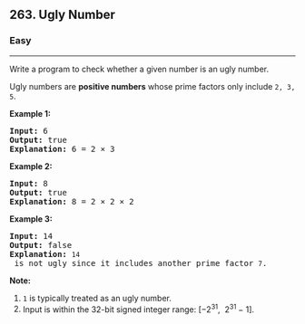<h2>263. Ugly Number</h2><h3>Easy</h3><hr><div><p>Write a program to check whether a given number is an ugly number.</p>

<p>Ugly numbers are <strong>positive numbers</strong> whose prime factors only include <code>2, 3, 5</code>.</p>

<p><strong>Example 1:</strong></p>

<pre><strong>Input:</strong> 6
<strong>Output:</strong> true
<strong>Explanation: </strong>6 = 2 ×&nbsp;3</pre>

<p><strong>Example 2:</strong></p>

<pre><strong>Input:</strong> 8
<strong>Output:</strong> true
<strong>Explanation: </strong>8 = 2 × 2 ×&nbsp;2
</pre>

<p><strong>Example 3:</strong></p>

<pre><strong>Input:</strong> 14
<strong>Output:</strong> false 
<strong>Explanation: </strong><code>14</code> is not ugly since it includes another prime factor <code>7</code>.
</pre>

<p><strong>Note:</strong></p>

<ol>
	<li><code>1</code> is typically treated as an ugly number.</li>
	<li>Input is within the 32-bit signed integer range:&nbsp;[−2<sup>31</sup>,&nbsp; 2<sup>31&nbsp;</sup>− 1].</li>
</ol></div>
